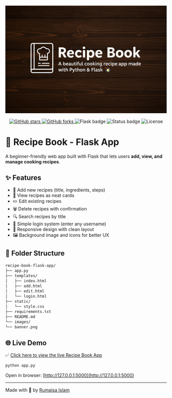 <p align="center">
  <img src="banner.png" alt="Recipe Book Banner" />
</p>

<p align="center">
  <a href="https://github.com/Rumaisas-islam/recipe-book-flask-app">
    <img src="https://img.shields.io/github/stars/Rumaisas-islam/recipe-book-flask-app?style=social" alt="GitHub stars">
  </a>
  <a href="https://github.com/Rumaisas-islam/recipe-book-flask-app/fork">
    <img src="https://img.shields.io/github/forks/Rumaisas-islam/recipe-book-flask-app?style=social" alt="GitHub forks">
  </a>
  <img src="https://img.shields.io/badge/Made%20with-Flask-blue" alt="Flask badge">
  <img src="https://img.shields.io/badge/Status-Complete-brightgreen" alt="Status badge">
  <img src="https://img.shields.io/github/license/Rumaisas-islam/recipe-book-flask-app" alt="License">
</p>

# 🧾 Recipe Book - Flask App
A beginner-friendly web app built with Flask that lets users **add, view, and manage cooking recipes**.

## ✨ Features

- 📝 Add new recipes (title, ingredients, steps)
- 📖 View recipes as neat cards
- ✏️ Edit existing recipes
- 🗑️ Delete recipes with confirmation
- 🔍 Search recipes by title
- 🔐 Simple login system (enter any username)
- 📱 Responsive design with clean layout
- 🖼️ Background image and icons for better UX

## 📁 Folder Structure

```
recipe-book-flask-app/
├── app.py
├── templates/
│   ├── index.html
│   ├── add.html
│   ├── edit.html
│   └── login.html
├── static/
│   └── style.css
├── requirements.txt
├── README.md
└── images/
└── banner.png

```

## 🌐 Live Demo

✅ [Click here to view the live Recipe Book App](https://rumaisa.pythonanywhere.com)

```bash
python app.py
```

Open in browser: [http://127.0.0.1:5000](http://127.0.0.1:5000)

---
Made with 💚 by [Rumaisa Islam](https://github.com/Rumaisas-islam)
